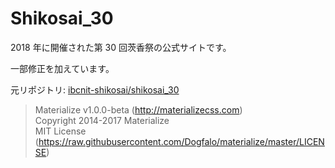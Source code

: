 # Shikosai_30

2018 年に開催された第 30 回茨香祭の公式サイトです。

一部修正を加えています。

元リポジトリ: [ibcnit-shikosai/shikosai_30](https://github.com/ibcnit-shikosai/shikosai_30)

<!--
### Ver 0.2\
- この版以降はcommitメッセージに変更点を記します。

### Ver 0.12
- ロゴ部のheightが100%になる仕様をデスクトップ向けにも反映
- 背景画像をMaterial Design風のものに変更
- ロゴ画像に影（縁取り）を追加
- メニューバー上のイラストの地面が浮いてしまう問題を修正（各img要素にvertical-align:bottom付与）

### Ver 0.11
- 外部JS読み込みをbody直下からheadへ移し、defer属性付与
- &lt;span&gt;の誤記を修正
- base.cssの文字エンコード表記を追加
- モバイルビュー向けの変更
  - スクリーン横幅が480px以下となったときロゴ部のheightを100%にし、メニューボタンを表示
  - メニューのタイトルを中央から左側に（メニューボタンの右側）
-->

> Materialize v1.0.0-beta (http://materializecss.com)<br />
> Copyright 2014-2017 Materialize<br />
> MIT License (https://raw.githubusercontent.com/Dogfalo/materialize/master/LICENSE)
